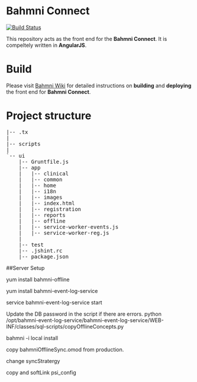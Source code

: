 # Bahmni Connect

[![Build Status](https://travis-ci.org/Bahmni/openmrs-module-bahmniapps.svg?branch=master)](https://travis-ci.org/Bahmni/openmrs-module-bahmniapps)

This repository acts as the front end for the **Bahmni Connect**. It is compeltely written in **AngularJS**.


# Build

Please visit [Bahmni Wiki](https://bahmni.atlassian.net/wiki/spaces/BAH/pages/46432277/Bahmni+Connect+development) for detailed instructions on **building** and **deploying** the front end for **Bahmni Connect**.

# Project structure

<pre>
|-- .tx
|   
|-- scripts
|	
`-- ui
    |-- Gruntfile.js
    |-- app
    |   |-- clinical
    |   |-- common
    |   |-- home
    |	|-- i18n
    |   |-- images
    |   |-- index.html
    |   |-- registration
    |   |-- reports
    |   |-- offline
    |   |-- service-worker-events.js
    |   |-- service-worker-reg.js
    |
    |-- test
    |-- .jshint.rc
    |-- package.json
</pre>


##Server Setup

yum install bahmni-offline

yum install bahmni-event-log-service

service bahmni-event-log-service start

Update the DB password in the script if there are errors.
python /opt/bahmni-event-log-service/bahmni-event-log-service/WEB-INF/classes/sql-scripts/copyOfflineConcepts.py

bahmni -i local install

copy bahmniOfflineSync.omod from production.

change syncStratergy

copy and softLink psi_config

